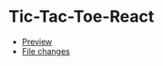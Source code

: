 
# Tic-Tac-Toe-React

- [Preview](https://maryana92.github.io/tic-tac-toe/)
- [File changes](https://github.com/Maryana92/tic-tac-toe/pull/1/files)
